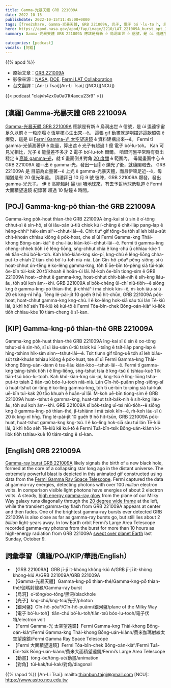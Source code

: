 ```yaml
---
title: Gamma-光暴天體 GRB 221009A
date: 2022-10-15
publishdate: 2022-10-15T11:45:00+0800
tags: [free2share, Gamma-光暴天體, GRB 221009A, 光子, 電子 bó͘-lu-to͘h, 烏洞, Fermi 大面積望遠鏡, Fermi Gamma-光 太空望遠鏡, 銀河盤, 動畫, 對角]
hero: https://apod.nasa.gov/apod/fap/image/2210/LAT_221009A_burst_opt_1080.gif
summary: Gamma-光暴天體 GRB 221009A 應該是有新 ê 烏洞出世 ê 信號，是 ùi 遙遠宇宙足久以前 ê 一粒咧崩塌 ê 恆星核心生出來--ê。

categories: [podcast]
vocals: [阿錕]
---
```


{{% apod %}}

- 原始文章：[GRB 221009A](https://apod.nasa.gov/apod/ap221015.html)
- 影像來源：[NASA](http://www.nasa.gov/mission_pages/GLAST/main/index.html), [DOE](http://www.energy.gov/), [Fermi LAT Collaboration](http://www-glast.stanford.edu)
- 台文翻譯：[An-Li Tsai][An-Li Tsai] ([NCU][NCU])

{{< podcast "clajvh4zx0a0a01t4axcu23r9" >}}

## [漢羅] Gamma-光暴天體 GRB 221009A
[Gamma-光暴天體 GRB 221009A][Gamma-ray burst GRB 221009A] 應該是有新 ê 烏洞出世 ê 信號，是 ùi 遙遠宇宙足久以前 ê 一粒崩塌 ê 恆星核心生出來--ê。
這張 gif 動畫就是咧描述這款超強 ê 爆發，這是 ùi [Fermi Gamma-光 太空望遠鏡][Fermi Gamma Ray Space Telescope] ê 資料建構出來--ê。
Fermi tī gamma-光偵測著伊 ê 能量，算出遮 ê 光子有超過 1 億 電子 bó͘-lu-to͘h。
Kah 可見光相比，光子 ê 能量差不多才 2 電子 bó͘-lu-to͘h 爾爾。
咱銀河盤平常時有發出穩定 ê [高能 gamma-光][high energy gamma-ray glow]，就 tī 畫面倒爿對角 [20 度闊][20 degree wide frame] ê 範圍內。
毋閣畫面中心 ê GRB 221009A 發--出 ê gamma-光，發出一目𥍉 ê 爍光了後，就隨閣暗去。
GRB 221009A 是 目前為止量著--ê 上光 ê gamma-光暴天體，而且伊嘛足近--ê，毋閣猶是有 20 億光年遠。
頂禮拜日 10 月 9 號 彼陣，GRB 221009A 爆發，發出 gamma-光光子。
伊 ê 高能輻射 [掃 tùi 咱地球來][swept over planet Earth]，有去予踅地球低軌道 ê Fermi 大面積望遠鏡 紀錄著 超過 10 點鐘 ê 時間。


## [POJ] Gamma-kng-pō thian-thé GRB 221009A
Gamma-kng po̍k-hoat thian-thé GRB 221009A èng-kai sī ū sin ê o͘-tōng chhut-sì ê sìn-hō, sī ùi iâu-oán ú-tiū chiok kú í-chêng ê chi̍t-lia̍p pang-lap ê hêng-chhiⁿ he̍k-sim siⁿ--chhut-lâi--ê.
Chit tiuⁿ gif tōng-ōe to̍h sī leh biâu-su̍t chit-khoán chhiau kiông ê po̍k-hoat, che sī ùi Fermi Gamma-kng Thài-khong Bōng-oán-kiàⁿ ê chu-liāu kiàn-kò͘--chhut-lâi--ê.
Fermi tī gamma-kng cheng-chhek tio̍h i ê lêng-liōng, sǹg-chhut chia ê kng-chú ū chhiau-kòe 1 ek tiān-chú bó͘-lu-to͘h.
Kah khó-kiàn-kng sio-pí, kng-chú ê lêng-liōng chha-put-to chiah 2 tiān-chú bó͘-lu-to͘h niā-niā.
Lán Gîn-hô-pôaⁿ pêng-siông-sî ū hoat-chhut ún-tēng ê ko-lêng gamma-kng, to̍h tī ōe-bīn tò-pêng siâ tùi-kak ōe-bīn tùi-kak 20 tō͘ khoah ê hoān-ûi lāi.
M̄-koh ōe-bīn tiong-sim ê GRB 221009A hoat--chhut ê gamma-kng, hoat-chhut chi̍t-ba̍k-nih ê sih-kng liáu-āu, to̍h sûi koh àm--khì.
GRB 221009A sī bo̍k-chêng ûi-chí niû-tio̍h--ê siōng kng ê gamma-kng-pō thian-thé, jî-chhiáⁿ i mā chiok kīn--ê, m̄-koh iáu-sī ū 20 ek kng-nî hn̄g.
Téng lé-pài-ji̍t 10 goe̍h 9 hō hit-chūn, GRB 221009A po̍k-hoat, hoat-chhut gamma-kng kng-chú.
I ê ko-lêng hok-siā sàu tùi lán Tē-kiû lâi, ū khì hō͘ se̍h Tē-kiû kē kúi-tō ê Fermi Tōa-bīn-chek Bōng-oán-kiàⁿ kì-lio̍k tio̍h chhiau-kòe 10 tiám-cheng ê sî-kan.


## [KIP] Gamma-kng-pō thian-thé GRB 221009A
Gamma-kng po̍k-huat thian-thé GRB 221009A ìng-kai sī ū sin ê oo-tōng tshut-sì ê sìn-hō, sī uì iâu-uán ú-tiū tsiok kú í-tsîng ê tsi̍t-lia̍p pang-lap ê hîng-tshinn hi̍k-sim sinn--tshut-lâi--ê.
Tsit tiunn gif tōng-uē to̍h sī leh biâu-su̍t tsit-khuán tshiau kiông ê po̍k-huat, tse sī uì Fermi Gamma-kng Thài-khong Bōng-uán-kiànn ê tsu-liāu kiàn-kòo--tshut-lâi--ê.
Fermi tī gamma-kng tsing-tshik tio̍h i ê lîng-liōng, sǹg-tshut tsia ê kng-tsú ū tshiau-kuè 1 ik tiān-tsú bóo-lu-tooh.
Kah khó-kiàn-kng sio-pí, kng-tsú ê lîng-liōng tsha-put-to tsiah 2 tiān-tsú bóo-lu-tooh niā-niā.
Lán Gîn-hô-puânn pîng-siông-sî ū huat-tshut ún-tīng ê ko-lîng gamma-kng, to̍h tī uē-bīn tò-pîng siâ tuì-kak uē-bīn tuì-kak 20 tōo khuah ê huān-uî lāi.
M̄-koh uē-bīn tiong-sim ê GRB 221009A huat--tshut ê gamma-kng, huat-tshut tsi̍t-ba̍k-nih ê sih-kng liáu-āu, to̍h suî koh àm--khì.
GRB 221009A sī bo̍k-tsîng uî-tsí niû-tio̍h--ê siōng kng ê gamma-kng-pō thian-thé, jî-tshiánn i mā tsiok kīn--ê, m̄-koh iáu-sī ū 20 ik kng-nî hn̄g.
Tíng lé-pài-ji̍t 10 gue̍h 9 hō hit-tsūn, GRB 221009A po̍k-huat, huat-tshut gamma-kng kng-tsú.
I ê ko-lîng hok-siā sàu tuì lán Tē-kiû lâi, ū khì hōo se̍h Tē-kiû kē kuí-tō ê Fermi Tuā-bīn-tsik Bōng-uán-kiànn kì-lio̍k tio̍h tshiau-kuè 10 tiám-tsing ê sî-kan.

## [English] GRB 221009A
[Gamma-ray burst GRB 221009A][Gamma-ray burst GRB 221009A] likely signals the birth of a new black hole, formed at the core of a collapsing star long ago in the distant universe.
The extremely powerful blast is depicted in this animated gif constructed using data from the [Fermi Gamma Ray Space Telescope][Fermi Gamma Ray Space Telescope].
Fermi captured the data at gamma-ray energies, detecting photons with over 100 _million_ electron volts.
In comparison visible light photons have energies of about 2 electron volts.
A steady, [high energy gamma-ray glow][high energy gamma-ray glow] from the plane of our Milky Way galaxy runs diagonally through the [20 degree wide frame][20 degree wide frame] at the left, while the transient gamma-ray flash from GRB 221009A appears at center and then fades.
One of the brightest gamma-ray bursts ever detected GRB 221009A is also close as far as gamma-ray bursts go, but still lies about 2 _billion_ light-years away.
In low Earth orbit Fermi’s Large Area Telescope recorded gamma-ray photons from the burst for more than 10 hours as high-energy radiation from GRB 221009A [swept over planet Earth][swept over planet Earth] last Sunday, October 9.

## 詞彙學習（漢羅/POJ/KIP/華語/English）
- 【GRB 221009A】GRB jī-jī it-khòng khòng-kiú A/GRB jī-jī it-khòng khòng-kiú A/GRB 221009A/GRB 221009A
- 【Gamma-光暴天體】Gamma-kng-pō thian-thé/Gamma-kng-pō thian-thé/伽瑪射線暴/Gamma-ray burst
- 【烏洞】o͘-tōng/oo-tōng/黑洞/blackhole
- 【光子】kng-chú/kng-tsú/光子/photon
- 【銀河盤】Gîn-hô-pôaⁿ/Gîn-hô-puânn/銀河盤/plane of the Milky Way
- 【電子 bó͘-lu-to͘h】tiān-chú bó͘-lu-to͘h/tiān-tsú bóo-lu-tooh/電子伏特/electron volt
- 【Fermi Gamma-光 太空望遠鏡】Fermi Gamma-kng Thài-khong Bōng-oán-kiàⁿ/Fermi Gamma-kng Thài-khong Bōng-uán-kiànn/費米伽瑪射線太空望遠鏡/Fermi Gamma Ray Space Telescope
- 【Fermi 大面積望遠鏡】Fermi Tōa-bīn-chek Bōng-oán-kiàⁿ/Fermi Tuā-bīn-tsik Bōng-uán-kiànn/費米大面積望遠鏡/Fermi’s Large Area Telescope
- 【動畫】tōng-ōe/tōng-uē/動畫/animation
- 【對角】tùi-kak/tuì-kak/對角/diagonal

{{% /apod %}}
[An-Li Tsai]: mailto:thianbun.taigi@gmail.com
[NCU]: https://www.astro.ncu.edu.tw

[copyright]: https://apod.nasa.gov/apod/fap/lib/about_apod.html#srapply
[License]: https://creativecommons.org/licenses/by/2.0/

[Gamma-ray burst GRB 221009A]:https://www.nasa.gov/feature/goddard/2022/nasa-s-swift-fermi-missions-detect-exceptional-cosmic-blast
[Fermi Gamma Ray Space Telescope]:https://www.nasa.gov/content/fermi-gamma-ray-space-telescope
[high energy gamma-ray glow]:https://apod.nasa.gov/apod/ap131206.html
[20 degree wide frame]:https://svs.gsfc.nasa.gov/14227
[swept over planet Earth]:https://www.pbs.org/wgbh/nova/gamma/milkyway.html
